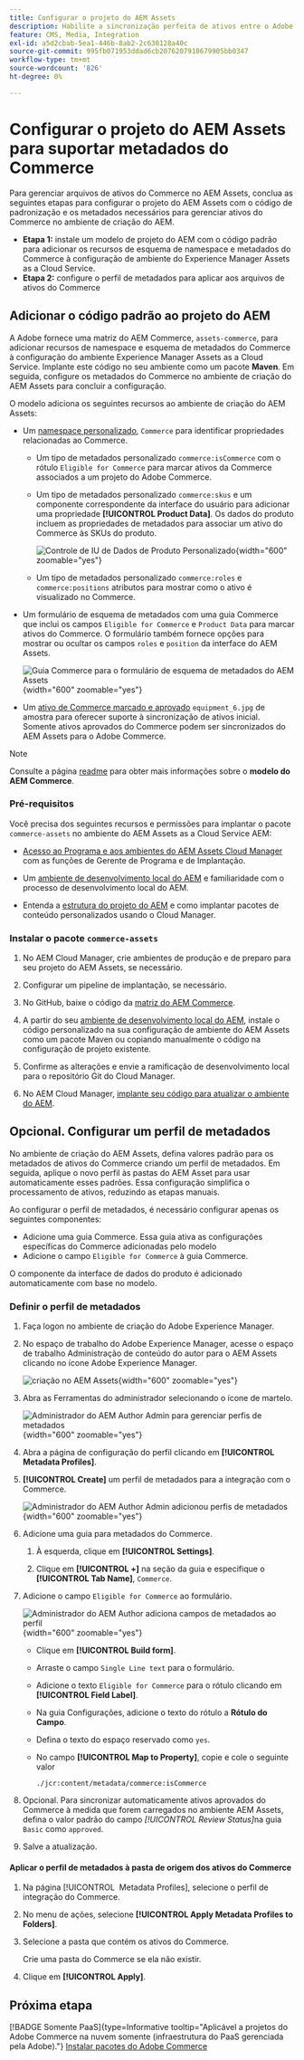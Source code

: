 ```yaml
---
title: Configurar o projeto do AEM Assets
description: Habilite a sincronização perfeita de ativos entre o Adobe Commerce e o AEM Assets adicionando os metadados necessários para a integração.
feature: CMS, Media, Integration
exl-id: a5d2cbab-5ea1-446b-8ab2-2c638128a40c
source-git-commit: 995fb071953ddad6cb2076207910679905bb0347
workflow-type: tm+mt
source-wordcount: '826'
ht-degree: 0%

---
```


# Configurar o projeto do AEM Assets para suportar metadados do Commerce

Para gerenciar arquivos de ativos do Commerce no AEM Assets, conclua as seguintes etapas para configurar o projeto do AEM Assets com o código de padronização e os metadados necessários para gerenciar ativos do Commerce no ambiente de criação do AEM.

* **Etapa 1:** instale um modelo de projeto do AEM com o código padrão para adicionar os recursos de esquema de namespace e metadados do Commerce à configuração de ambiente do Experience Manager Assets as a Cloud Service.
* **Etapa 2:** configure o perfil de metadados para aplicar aos arquivos de ativos do Commerce

## Adicionar o código padrão ao projeto do AEM

A Adobe fornece uma matriz do AEM Commerce, `assets-commerce`, para adicionar recursos de namespace e esquema de metadados do Commerce à configuração do ambiente Experience Manager Assets as a Cloud Service. Implante este código no seu ambiente como um pacote **Maven**. Em seguida, configure os metadados do Commerce no ambiente de criação do AEM Assets para concluir a configuração.

O modelo adiciona os seguintes recursos ao ambiente de criação do AEM Assets:

* Um [namespace personalizado](https://github.com/ankumalh/assets-commerce/blob/main/ui.config/jcr_root/apps/commerce/config/org.apache.sling.jcr.repoinit.RepositoryInitializer~commerce-namespaces.cfg.json), `Commerce` para identificar propriedades relacionadas ao Commerce.

   * Um tipo de metadados personalizado `commerce:isCommerce` com o rótulo `Eligible for Commerce` para marcar ativos da Commerce associados a um projeto do Adobe Commerce.

   * Um tipo de metadados personalizado `commerce:skus` e um componente correspondente da interface do usuário para adicionar uma propriedade **[!UICONTROL Product Data]**. Os dados do produto incluem as propriedades de metadados para associar um ativo do Commerce às SKUs do produto.

     ![Controle de IU de Dados de Produto Personalizado](../assets/aem-commerce-sku-metadata-fields-from-template.png){width="600" zoomable="yes"}

   * Um tipo de metadados personalizado `commerce:roles` e `commerce:positions` atributos para mostrar como o ativo é visualizado no Commerce.

* Um formulário de esquema de metadados com uma guia Commerce que inclui os campos `Eligible for Commerce` e `Product Data` para marcar ativos do Commerce. O formulário também fornece opções para mostrar ou ocultar os campos `roles` e `position` da interface do AEM Assets.

  ![Guia Commerce para o formulário de esquema de metadados do AEM Assets](../assets/assets-configure-metadata-schema-form-editor.png){width="600" zoomable="yes"}

* Um [ativo de Commerce marcado e aprovado](https://github.com/ankumalh/assets-commerce/blob/main/ui.content/src/main/content/jcr_root/content/dam/wknd/en/activities/hiking/equipment_6.jpg/.content.xml) `equipment_6.jpg` de amostra para oferecer suporte à sincronização de ativos inicial. Somente ativos aprovados do Commerce podem ser sincronizados do AEM Assets para o Adobe Commerce.

>[!NOTE]
>
> Consulte a página [readme](https://github.com/ankumalh/assets-commerce) para obter mais informações sobre o **modelo do AEM Commerce**.

### Pré-requisitos

Você precisa dos seguintes recursos e permissões para implantar o pacote `commerce-assets` no ambiente do AEM Assets as a Cloud Service AEM:

* [Acesso ao Programa e aos ambientes do AEM Assets Cloud Manager](https://experienceleague.adobe.com/pt-br/docs/experience-manager-cloud-service/content/onboarding/journey/cloud-manager#access-sysadmin-bo) com as funções de Gerente de Programa e de Implantação.

* Um [ambiente de desenvolvimento local do AEM](https://experienceleague.adobe.com/pt-br/docs/experience-manager-learn/cloud-service/local-development-environment-set-up/overview) e familiaridade com o processo de desenvolvimento local do AEM.

* Entenda a [estrutura do projeto do AEM](https://experienceleague.adobe.com/pt-br/docs/experience-manager-cloud-service/content/implementing/developing/aem-project-content-package-structure) e como implantar pacotes de conteúdo personalizados usando o Cloud Manager.

### Instalar o pacote `commerce-assets`

1. No AEM Cloud Manager, crie ambientes de produção e de preparo para seu projeto do AEM Assets, se necessário.

1. Configurar um pipeline de implantação, se necessário.

1. No GitHub, baixe o código da [matriz do AEM Commerce](https://github.com/ankumalh/assets-commerce).

1. A partir do seu [ambiente de desenvolvimento local do AEM](https://experienceleague.adobe.com/pt-br/docs/experience-manager-learn/cloud-service/local-development-environment-set-up/overview), instale o código personalizado na sua configuração de ambiente do AEM Assets como um pacote Maven ou copiando manualmente o código na configuração de projeto existente.

1. Confirme as alterações e envie a ramificação de desenvolvimento local para o repositório Git do Cloud Manager.

1. No AEM Cloud Manager, [implante seu código para atualizar o ambiente do AEM](https://experienceleague.adobe.com/pt-br/docs/experience-manager-cloud-service/content/implementing/using-cloud-manager/deploy-code#deploying-code-with-cloud-manager).

## Opcional. Configurar um perfil de metadados

No ambiente de criação do AEM Assets, defina valores padrão para os metadados de ativos do Commerce criando um perfil de metadados. Em seguida, aplique o novo perfil às pastas do AEM Asset para usar automaticamente esses padrões. Essa configuração simplifica o processamento de ativos, reduzindo as etapas manuais.

Ao configurar o perfil de metadados, é necessário configurar apenas os seguintes componentes:

* Adicione uma guia Commerce. Essa guia ativa as configurações específicas do Commerce adicionadas pelo modelo
* Adicione o campo `Eligible for Commerce` à guia Commerce.

O componente da interface de dados do produto é adicionado automaticamente com base no modelo.

### Definir o perfil de metadados

1. Faça logon no ambiente de criação do Adobe Experience Manager.

1. No espaço de trabalho do Adobe Experience Manager, acesse o espaço de trabalho Administração de conteúdo do autor para o AEM Assets clicando no ícone Adobe Experience Manager.

   ![criação no AEM Assets](../assets/aem-assets-authoring.png){width="600" zoomable="yes"}

1. Abra as Ferramentas do administrador selecionando o ícone de martelo.

   ![Administrador do AEM Author Admin para gerenciar perfis de metadados](../assets/aem-manage-metadata-profiles.png){width="600" zoomable="yes"}

1. Abra a página de configuração do perfil clicando em **[!UICONTROL Metadata Profiles]**.

1. **[!UICONTROL Create]** um perfil de metadados para a integração com o Commerce.

   ![Administrador do AEM Author Admin adicionou perfis de metadados](../assets/aem-create-metadata-profile.png){width="600" zoomable="yes"}

1. Adicione uma guia para metadados do Commerce.

   1. À esquerda, clique em **[!UICONTROL Settings]**.

   1. Clique em **[!UICONTROL +]** na seção da guia e especifique o **[!UICONTROL Tab Name]**, `Commerce`.

1. Adicione o campo `Eligible for Commerce` ao formulário.

   ![Administrador do AEM Author adiciona campos de metadados ao perfil](../assets/aem-edit-metadata-profile-fields.png){width="600" zoomable="yes"}

   * Clique em **[!UICONTROL Build form]**.

   * Arraste o campo `Single Line text` para o formulário.

   * Adicione o texto `Eligible for Commerce` para o rótulo clicando em **[!UICONTROL Field Label]**.

   * Na guia Configurações, adicione o texto do rótulo a **Rótulo do Campo**.

   * Defina o texto do espaço reservado como `yes`.

   * No campo **[!UICONTROL Map to Property]**, copie e cole o seguinte valor

     ```terminal
     ./jcr:content/metadata/commerce:isCommerce
     ```

1. Opcional. Para sincronizar automaticamente ativos aprovados do Commerce à medida que forem carregados no ambiente AEM Assets, defina o valor padrão do campo _[!UICONTROL Review Status]_&#x200B;na guia `Basic` como `approved`.

1. Salve a atualização.

#### Aplicar o perfil de metadados à pasta de origem dos ativos do Commerce

1. Na página [!UICONTROL &#x200B; Metadata Profiles], selecione o perfil de integração do Commerce.

1. No menu de ações, selecione **[!UICONTROL Apply Metadata Profiles to Folders]**.

1. Selecione a pasta que contém os ativos do Commerce.

   Crie uma pasta do Commerce se ela não existir.

1. Clique em **[!UICONTROL Apply]**.

## Próxima etapa

[!BADGE Somente PaaS]{type=Informative tooltip="Aplicável a projetos do Adobe Commerce na nuvem somente (infraestrutura do PaaS gerenciada pela Adobe)."} [Instalar pacotes do Adobe Commerce](configure-commerce.md)
